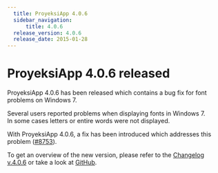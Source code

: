 ```yaml
---
  title: ProyeksiApp 4.0.6
  sidebar_navigation:
      title: 4.0.6
  release_version: 4.0.6
  release_date: 2015-01-28
---
```



# ProyeksiApp 4.0.6 released

ProyeksiApp 4.0.6 has been released which contains a bug fix for font
problems on Windows 7.

Several users reported problems when displaying fonts in Windows 7.  
In some cases letters or entire words were not displayed.

With ProyeksiApp 4.0.6, a fix has been introduced which addresses this
problem
([\#8753](https://community.openproject.org/work_packages/8753 "#8753")).

To get an overview of the new version, please refer to the [Changelog
v.4.0.6](https://community.openproject.org/versions/592 "Changelog v4.0.6")
or take a look at
[GitHub](https://github.com/opf/openproject/tree/v4.0.6 "GitHub").


